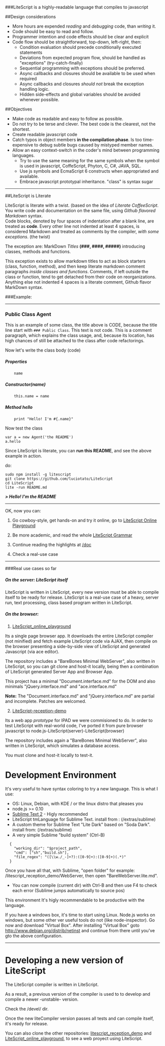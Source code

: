###LiteScript is a highly-readable language that compiles to javascript

##Design considerations

- More hours are expended *reading* and *debugging* code, than *writing* it.
- Code should be easy to read and follow. 
- Programmer intention and code effects should be clear and explicit
- Code flow should be straightforward, top-down, left-right, then:
  - Condition evaluation should precede conditionally executed statements
  - Deviations from expected program flow, should be handled as "exceptions" (try-catch-finally)
  - Sequential programming with exceptions should be preferred.
  - Async callbacks and closures should be available to be used when required
  - Async callbacks and closures *should not* break the exception handling logic.
  - Hidden side-effects and global variables should be avoided whenever possible.  

##Objectives

- Make code as readable and easy to follow as possible.
- Do not try to be terse and clever. The best code is the clearest, not the shortest. 
- Create readable javascript code
- Catch typos in object members **in the compilation phase**. Is too time-expensive to debug subtle bugs caused by mistyped member names.
- Allow an easy context-switch in the coder's mind between programming languages.
  - Try to use the same meaning for the same symbols when the symbol is used in javascript, CoffeScript, Phyton, C, C#, JAVA, SQL.
  - Use js symbols and EcmaScript 6 constructs when appropriated and available.
  - Embrace javascript prototypal inheritance. "class" is syntax sugar

------

##LiteScript is Literate

LiteScript is literate with a twist. (based on the idea of *Literate CoffeeScript*.  
You write code and documentation on the same file, using *Github flavored Markdown* syntax.  
Code blocks, denoted by four spaces of indentation after a blank line, are treated as **code**.
Every other line not indented at least 4 spaces, is considered Markdown 
and treated as comments by the compiler, *with some exceptions*. (the twist)

The exception are: MarkDown *Titles* **(###, ####, #####)** 
introducing classes, methods and functions.

This exception exists to allow markdown titles to act as block starters (class, function, method), 
and then keep literate markdown comment paragraphs *inside classes and functions*. 
Comments, if left outside the class or function, tend to get detached from their 
code on reorganizations.
Anything else not indented 4 spaces is a literate comment, Github flavor MarkDown syntax.

###Example:

-----
### Public Class Agent
This is an example of some class, the title above is CODE, because 
the title line start with `### Public Class`. This text is not code. This is a comment paragraph, 
which explains the class usage, and, because its location, 
has high chances of still be attached to the class after code refactorings. 

Now let's write the class body (code)
    
##### Properties
        name
    
##### Constructor(name)
        this.name = name
    
##### Method hello
        print "Hello! I'm #{.name}"

Now test the class

    var a = new Agent('the README')
    a.hello

Since LiteScript is literate, you can **run this README**, 
and see the above example in action. 

do:
```
sudo npm install -g litescript
git clone https://github.com/luciotato/LiteScript
cd LiteScript
lite -run README.md
```

***> Hello! I'm the README***


-----------

OK, now you can: 

1. Go cowboy-style, get hands-on and try it online, 
go to [LiteScript Online Playground](http://luciotato.github.io/LiteScript_online_playground/playground/)

2. Be more academic, and read the whole [LiteScript Grammar](/source/Grammar.lite.md)

3. Continue reading the highlights at [/doc](/doc)

4. Check a real-use case 

----
###Real use cases so far 

##### On the server: LiteScript itself

LiteScript is written in LiteScript, every new version must be able to 
compile itself to be ready for release.
LiteScript is a real-use case of a heavy, server run,
text processing, class based program written in LiteScript.

##### On the browser: 

1. [LiteScript_online_playground](https://github.com/luciotato/LiteScript_online_playground.git)

Its a single page browser app. It downloads the entire LiteScript compiler (not minified) 
and fetch example LiteScript code  via AJAX, then compile on the browser presenting 
a side-by-side view of LiteScript and generated Javascript (via ace editor). 

The repository includes a "BareBones Minimal WebServer", also written in LiteScript, 
so you can git clone and host-it locally, being then a combination of LiteScript 
generated Server App and Browser App.

This project has a minimal "Document.interface.md" for the DOM and also minimals
"jQuery.interface.md" and "ace.interface.md"

**Note:** The "Document.interface.md" and "jQuery.interface.md" are partial and incomplete.
Patches are welcomed.

2. [LiteScript-reception-demo](https://github.com/luciotato/LiteScript-reception-demo.git)

Its a web app *prototype* for IPAD we were commisioned to do. In order to test LiteScript
with real-world code, I've ported it from pure browser javascript 
to node.js-LiteScript(server)-LiteScript(browser)

The repository includes again a "BareBones Minimal WebServer", also written in LiteScript, 
which simulates a database access.

You must clone and host-it locally to test-it.

Development Environment
=======================

It's very useful to have syntax coloring to try a new language. This is what I use:

- OS: Linux, Debian, with KDE / or the linux distro that pleases you
- node.js >= 0.10
- [Sublime Text 2](http://www.sublimetext.com/2) - Higly recommended 
- LiteScript tmLanguage for Sublime Text. install from : (/extras/sublime)
- A custom theme for Sublime Text "Lite Dark" based on "Soda Dark". install from: (/extras/sublime)
- A very simple Sublime "build system" (Ctrl-B)
```
  {
    "working_dir": "$project_path",
    "cmd": ["sh","build.sh"],
    "file_regex": "([\\w./_-]+?):([0-9]+):([0-9]+)(.*)"
  }
```


Once you have all that, with Sublime, "open folder" for example: 
/litescript_reception_demo/WebServer, then open "BareWebServer.lite.md".

- You can now compile (current dir) with Ctrl-B 
and then use F4 to check each error (Sublime jumps automatically to source pos)

This environment It's higly recommendable to be productive with the language.

If you have a windows box, it's time to start using Linux. Node.js works on windows, 
but some other ver useful tools do not (like node-inspector). 
Go now and download "Virtual Box". After installing "Virtual Box" 
goto http://www.debian.org/distrib/netinst and continue from there 
until you've gto the above configuration.

----
Developing a new version of LiteScript 
======================================

The LiteScript compiler is written in LiteScript. 

As a result, a previous version of the compiler 
is used to to develop and compile a newer -unstable- version. 

Check the /devel/ dir.

Once the new liteCompiler version passes all tests and can compile itself,
it's ready for release.

You can also clone the other repositories: 
[litescript_reception_demo](https://github.com/luciotato/LiteScript-reception-demo) 
and [LiteScript_online_playground](https://github.com/luciotato/LiteScript_online_playground), 
to see a web proyect using LiteScript.

